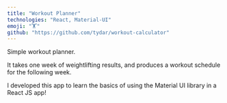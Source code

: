 ```yaml
---
title: "Workout Planner"
technologies: "React, Material-UI"
emoji: "🏋️"
github: "https://github.com/tydar/workout-calculator"
---
```


Simple workout planner. <!-- end -->

It takes one week of weightlifting results, and produces a workout schedule for the following week.

I developed this app to learn the basics of using the Material UI library in a React JS app!
